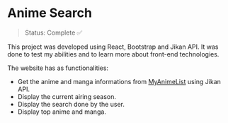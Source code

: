 <h1> Anime Search </h1>

> Status: Complete ✅

This project was developed using React, Bootstrap and Jikan API. It was done to test my abilities and to learn more about front-end technologies.

The website has as functionalities:
* Get the anime and manga informations from <a href="https://myanimelist.net/" target="_blank">MyAnimeList</a> using Jikan API.
* Display the current airing season.
* Display the search done by the user.
* Display top anime and manga.
